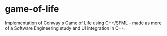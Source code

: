 # game-of-life
Implementation of Conway's Game of Life using C++/SFML - made as more of a Software Engineering study and UI integration in C++.
